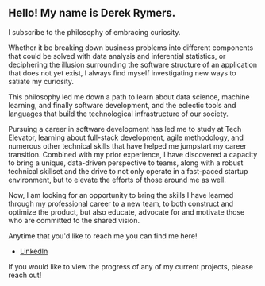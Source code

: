 ## Hello! My name is Derek Rymers.

I subscribe to the philosophy of embracing curiosity.

Whether it be breaking down business problems into different components that could be solved with data analysis and inferential statistics, or deciphering the illusion surrounding the software structure of an application that does not yet exist, I always find myself investigating new ways to satiate my curiosity. 

This philosophy led me down a path to learn about data science, machine learning, and finally software development, and the eclectic tools and languages that build the technological infrastructure of our society. 

Pursuing a career in software development has led me to study at Tech Elevator, learning about full-stack development, agile methodology, and numerous other technical skills that have helped me jumpstart my career transition. Combined with my prior experience, I have discovered a capacity to bring a unique, data-driven perspective to teams, along with a robust technical skillset and the drive to not only operate in a fast-paced startup environment, but to elevate the efforts of those around me as well. 

Now, I am looking for an opportunity to bring the skills I have learned through my professional career to a new team, to both construct and optimize the product, but also educate, advocate for and motivate those who are committed to the shared vision.

Anytime that you'd like to reach me you can find me here!
- [LinkedIn](https://www.linkedin.com/in/derek-rymers/)

If you would like to view the progress of any of my current projects, please reach out!

<!--
**DRymers7/DRymers7** is a ✨ _special_ ✨ repository because its `README.md` (this file) appears on your GitHub profile.

Here are some ideas to get you started:

- 🔭 I’m currently working on ...
- 🌱 I’m currently learning ...
- 👯 I’m looking to collaborate on ...
- 🤔 I’m looking for help with ...
- 💬 Ask me about ...
- 📫 How to reach me: ...
- 😄 Pronouns: ...
- ⚡ Fun fact: ...
-->
